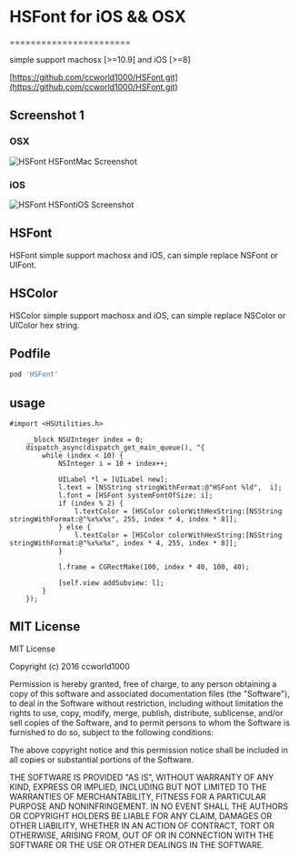
# HSFont for iOS && OSX
=======================

simple support machosx [>=10.9] and iOS [>=8]

[https://github.com/ccworld1000/HSFont.git](https://github.com/ccworld1000/HSFont.git)

## Screenshot 1

### OSX
![HSFont HSFontMac Screenshot](https://github.com/ccworld1000/HSFont/blob/master/HSFontMac.gif?raw=true)

### iOS
![HSFont HSFontiOS Screenshot](https://github.com/ccworld1000/HSFont/blob/master/HSFontiOS.gif?raw=true)

## HSFont
HSFont simple support machosx and iOS, can simple replace NSFont or UIFont.

## HSColor
HSColor simple support machosx and iOS, can simple replace NSColor or UIColor hex string.

## Podfile

```ruby
pod 'HSFont'
```

## usage
```obj-c
#import <HSUtilities.h>
```
```obj-c
    __block NSUInteger index = 0;
    dispatch_async(dispatch_get_main_queue(), ^{
        while (index < 10) {
            NSInteger i = 10 + index++;
            
            UILabel *l = [UILabel new];
            l.text = [NSString stringWithFormat:@"HSFont %ld",  i];
            l.font = [HSFont systemFontOfSize: i];
            if (index % 2) {
                l.textColor = [HSColor colorWithHexString:[NSString stringWithFormat:@"%x%x%x", 255, index * 4, index * 8]];
            } else {
                l.textColor = [HSColor colorWithHexString:[NSString stringWithFormat:@"%x%x%x", index * 4, 255, index * 8]];
            }
            
            l.frame = CGRectMake(100, index * 40, 100, 40);
            
            [self.view addSubview: l];
        }
    });
```

## MIT License
MIT License

Copyright (c) 2016 ccworld1000

Permission is hereby granted, free of charge, to any person obtaining a copy
of this software and associated documentation files (the "Software"), to deal
in the Software without restriction, including without limitation the rights
to use, copy, modify, merge, publish, distribute, sublicense, and/or sell
copies of the Software, and to permit persons to whom the Software is
furnished to do so, subject to the following conditions:

The above copyright notice and this permission notice shall be included in all
copies or substantial portions of the Software.

THE SOFTWARE IS PROVIDED "AS IS", WITHOUT WARRANTY OF ANY KIND, EXPRESS OR
IMPLIED, INCLUDING BUT NOT LIMITED TO THE WARRANTIES OF MERCHANTABILITY,
FITNESS FOR A PARTICULAR PURPOSE AND NONINFRINGEMENT. IN NO EVENT SHALL THE
AUTHORS OR COPYRIGHT HOLDERS BE LIABLE FOR ANY CLAIM, DAMAGES OR OTHER
LIABILITY, WHETHER IN AN ACTION OF CONTRACT, TORT OR OTHERWISE, ARISING FROM,
OUT OF OR IN CONNECTION WITH THE SOFTWARE OR THE USE OR OTHER DEALINGS IN THE
SOFTWARE.

